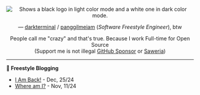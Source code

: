<p align="center">
    <picture>
      <source media="(prefers-color-scheme: dark)" srcset="https://i.imgur.com/3v4wsW9.png">
      <source media="(prefers-color-scheme: light)" srcset="https://i.imgur.com/YZzfbCZ.png">
      <img alt="Shows a black logo in light color mode and a white one in dark color mode." src="https://avatars.githubusercontent.com/u/32319439?v=4">
    </picture>
</p>
<p align="center">
    &mdash; <a href="https://github.com/darkterminal">darkterminal</a> / <a href="https://x.com/panggilmeiam" target="_blank">panggilmeiam</a> (<em>Software Freestyle Engineer</em>), btw
</p>
<p align="center">
    People call me "crazy" and that's true. Because I work Full-time for Open Source <br /> 
    (Support me is not illegal <a href="https://github.com/sponsors/darkterminal">GitHub Sponsor</a> or <a href="https://saweria.co/darkterminal" target="_blank">Saweria</a>)
</p>

---

**:book: Freestyle Blogging**

- [I Am Back!](/contents/2024-12-25-i-am-back.md) - Dec, 25/24
- [Where am I?](/contents/2024-11-11-where-am-i.md) - Nov, 11/24
